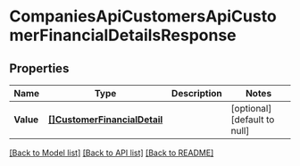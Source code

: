 # CompaniesApiCustomersApiCustomerFinancialDetailsResponse

## Properties
Name | Type | Description | Notes
------------ | ------------- | ------------- | -------------
**Value** | [**[]CustomerFinancialDetail**](customerFinancialDetail.md) |  | [optional] [default to null]

[[Back to Model list]](../README.md#documentation-for-models) [[Back to API list]](../README.md#documentation-for-api-endpoints) [[Back to README]](../README.md)


